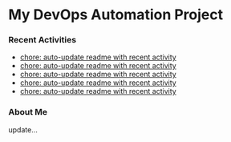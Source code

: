 # My DevOps Automation Project

### Recent Activities
<!-- activity:START -->
- [chore: auto-update readme with recent activity](https://github.com/kaigiii/mybowling-app/commit/2347e9da28eb2e3b48a20fa224dff1d1ad23aca9)
- [chore: auto-update readme with recent activity](https://github.com/kaigiii/mybowling-app/commit/0775f4fefa22b8b4d75133f49174be7b8ccc058b)
- [chore: auto-update readme with recent activity](https://github.com/kaigiii/mybowling-app/commit/59824e6baf5770b56a530101b8effa7d89537ca4)
- [chore: auto-update readme with recent activity](https://github.com/kaigiii/mybowling-app/commit/5e9a98f3c775b84c4403c2cd6b22b2bff9b71c7d)
- [chore: auto-update readme with recent activity](https://github.com/kaigiii/mybowling-app/commit/3e853d763d4a0d6c20a76b83850921d1d54f4882)
<!-- activity:END -->

### About Me
<!-- MYLINKS:START -->
<!-- MYLINKS:END -->

update...

